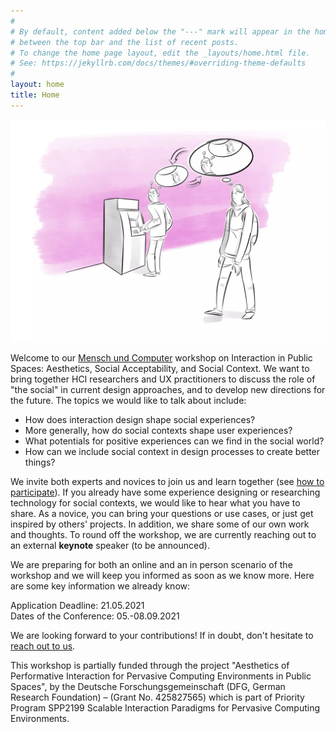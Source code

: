```yaml
---
#
# By default, content added below the "---" mark will appear in the home page
# between the top bar and the list of recent posts.
# To change the home page layout, edit the _layouts/home.html file.
# See: https://jekyllrb.com/docs/themes/#overriding-theme-defaults
#
layout: home
title: Home
---
```



![Interaction in the Public](/assets/AIPS.webp)


Welcome to our <a target="_blank" rel="noopener noreferrer"
href="https://muc2021.mensch-und-computer.de">Mensch und Computer</a> workshop
on Interaction in Public Spaces: Aesthetics, Social Acceptability, and Social
Context. We want to bring together HCI researchers and UX practitioners to
discuss the role of "the social" in current design approaches, and to develop
new directions for the future. The topics we would like to talk about include:

* How does interaction design shape social experiences?
* More generally, how do social contexts shape user experiences?
* What potentials for positive experiences can we find in the social world?
* How can we include social context in design processes to create better
  things?

We invite both experts and novices to join us and learn together (see [how to
participate](/aips/participate.html)). If you already have some experience
designing or researching technology for social contexts, we would like to hear
what you have to share. As a novice, you can bring your questions or use cases,
or just get inspired by others' projects. In addition, we share some of our own
work and thoughts. To round off the workshop, we are currently reaching out to
an external **keynote** speaker (to be announced).

We are preparing for both an online and an in person scenario of the workshop
and we will keep you informed as soon as we know more. Here are some key
information we already know:

<p>Application Deadline: 21.05.2021<br>
Dates of the Conference: 05.-08.09.2021</p>

We are looking forward to your contributions! If in doubt, don't hesitate to
[reach out to us](/aips/contact.html).

This workshop is partially funded through the project "Aesthetics of
Performative Interaction for Pervasive Computing Environments in Public
Spaces", by the Deutsche Forschungsgemeinschaft (DFG, German Research
Foundation) – (Grant No. 425827565) which is part of Priority Program SPP2199
Scalable Interaction Paradigms for Pervasive Computing Environments.
